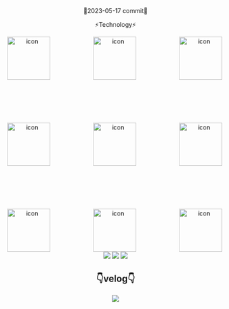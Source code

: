 
<div align="center">
💬2023-05-17 commit💬
<!-- [![Typing SVG](https://readme-typing-svg.demolab.com?font=Sigmar+One&size=100&pause=1000&color=FF9500&background=FF22B200&center=%EA%B1%B0%EC%A7%93&vCenter=%EA%B1%B0%EC%A7%93&width=1700&height=200&lines=Hello+0+0+0+0^-^)](https://git.io/typing-svg) -->



<!-- ![Anurag's GitHub stats](https://github-readme-stats.vercel.app/api?username=nowhereim&theme=vision-friendly-dark&show_icons=true)
[![Top Langs](https://github-readme-stats.vercel.app/api/top-langs/?username=nowhereim&theme=vision-friendly-dark&show_icons=true)](https://github.com/anuraghazra/github-readme-stats) -->


⚡Technology⚡

<div style="display: flex;"><img src="https://techstack-generator.vercel.app/js-icon.svg" alt="icon" width="100" style="width: 100px; height: 100px; margin-right: 100px; margin-bottom: 100px;" /><img src="https://techstack-generator.vercel.app/ts-icon.svg" alt="icon" width="100" style="width: 100px; height: 100px; margin-right: 100px; margin-bottom: 100px;" /><img src="https://techstack-generator.vercel.app/jest-icon.svg" alt="icon" width="100" style="width: 100px; height: 100px; margin-right: 0px; margin-bottom: 100px;" /></div><div style="display: flex;"><img src="https://techstack-generator.vercel.app/restapi-icon.svg" alt="icon" width="100" style="width: 100px; height: 100px; margin-right: 100px; margin-bottom: 100px;" /><img src="https://techstack-generator.vercel.app/github-icon.svg" alt="icon" width="100" style="width: 100px; height: 100px; margin-right: 100px; margin-bottom: 100px;" /><img src="https://techstack-generator.vercel.app/docker-icon.svg" alt="icon" width="100" style="width: 100px; height: 100px; margin-right: 0px; margin-bottom: 100px;" /></div><div style="display: flex;"><img src="https://techstack-generator.vercel.app/aws-icon.svg" alt="icon" width="100" style="width: 100px; height: 100px; margin-right: 100px; margin-bottom: 0px;" /><img src="https://techstack-generator.vercel.app/nginx-icon.svg" alt="icon" width="100" style="width: 100px; height: 100px; margin-right: 100px; margin-bottom: 0px;" /><img src="https://techstack-generator.vercel.app/mysql-icon.svg" alt="icon" width="100" style="width: 100px; height: 100px; margin-right: 0px; margin-bottom: 0px;" /></div>
<img src="https://img.shields.io/badge/Slack-4A154B?style=flat&logo=Slack&logoColor=white"> <img src="https://img.shields.io/badge/Notion-FFFFFF?style=flat&logo=Notion&logoColor=black"> <img src="https://img.shields.io/badge/Visual Studio Code-4479A1?style=flat&logo=Visual Studio Code&logoColor=white">




## 👇velog👇

<p><a href="https://velog.io/@anth" target="_blank"><img src="https://img.shields.io/badge/Velog-20C997?style=flat&logo=Velog&logoColor=white&labelColor=%20C997"/></a></p>

</div>      
